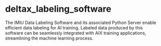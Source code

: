 # deltax_labeling_software
The IMIU Data Labeling Software and its associated Python Server enable efficient data labeling for AI training. Labeled data produced by this software can be seamlessly integrated with AIX training applications, streamlining the machine learning process.
